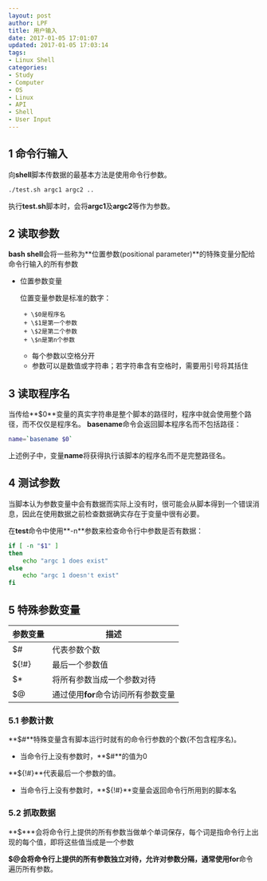 ```yaml
---
layout: post
author: LPF
title: 用户输入
date: 2017-01-05 17:01:07
updated: 2017-01-05 17:03:14
tags:
- Linux Shell
categories:
- Study
- Computer
- OS
- Linux
- API
- Shell
- User Input
---
```

## 1 命令行输入

向**shell**脚本传数据的最基本方法是使用命令行参数。

```bash
./test.sh argc1 argc2 ..
```

执行**test.sh**脚本时，会将**argc1**及**argc2**等作为参数。

## 2 读取参数

**bash shell**会将一些称为**位置参数(positional parameter)**的特殊变量分配给命令行输入的所有参数

- 位置参数变量

    位置变量参数是标准的数字：

       + \$0是程序名
       + \$1是第一个参数
       + \$2是第二个参数
       + \$n是第n个参数

    + 每个参数以空格分开
    + 参数可以是数值或字符串；若字符串含有空格时，需要用引号将其括住

## 3 读取程序名

当传给**$0**变量的真实字符串是整个脚本的路径时，程序中就会使用整个路径，而不仅仅是程序名。
**basename**命令会返回脚本程序名而不包括路径：

```sh
name=`basename $0`
```

上述例子中，变量**name**将获得执行该脚本的程序名而不是完整路径名。

## 4 测试参数

当脚本认为参数变量中会有数据而实际上没有时，很可能会从脚本得到一个错误消息，因此在使用数据之前检查数据确实存在于变量中很有必要。

在**test**命令中使用**-n**参数来检查命令行中参数是否有数据：

```sh
if [ -n "$1" ]
then 
    echo "argc 1 does exist"
else
    echo "argc 1 doesn't exist"
fi
```

## 5 特殊参数变量

| 参数变量 |                 描述                |
|----------|-------------------------------------|
| $#       | 代表参数个数                        |
| ${!#}    | 最后一个参数值                      |
| $*       | 将所有参数当成一个参数对待          |
| $@       | 通过使用**for**命令访问所有参数变量 |

### 5.1 参数计数

**$#**特殊变量含有脚本运行时就有的命令行参数的个数(不包含程序名)。

- 当命令行上没有参数时，**$#**的值为0

**${!#}**代表最后一个参数的值。

- 当命令行上没有参数时，**${!#}**变量会返回命令行所用到的脚本名

### 5.2 抓取数据

**$\***会将命令行上提供的所有参数当做单个单词保存，每个词是指命令行上出现的每个值，即将这些值当成是一个参数

**$@**会将命令行上提供的所有参数独立对待，允许对参数分隔，通常使用**for**命令遍历所有参数。
